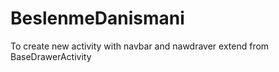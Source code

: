 # BeslenmeDanismani
To create new activity with navbar and nawdraver extend from BaseDrawerActivity
